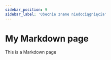 ```yaml
---
sidebar_position: 9
sidebar_label: 'Obecnie znane niedociągnięcia'
---
```



# My Markdown page

This is a Markdown page

